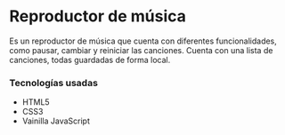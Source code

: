 <h1>Reproductor de música</h1>
Es un reproductor de música que cuenta con diferentes funcionalidades, como pausar, cambiar y reiniciar las canciones. Cuenta con una lista de canciones, todas guardadas de forma local.

<h3>Tecnologías usadas</h3>
<ul>
  <li>HTML5</li>
  <li>CSS3</li>
  <li>Vainilla JavaScript</li>
</ul>
